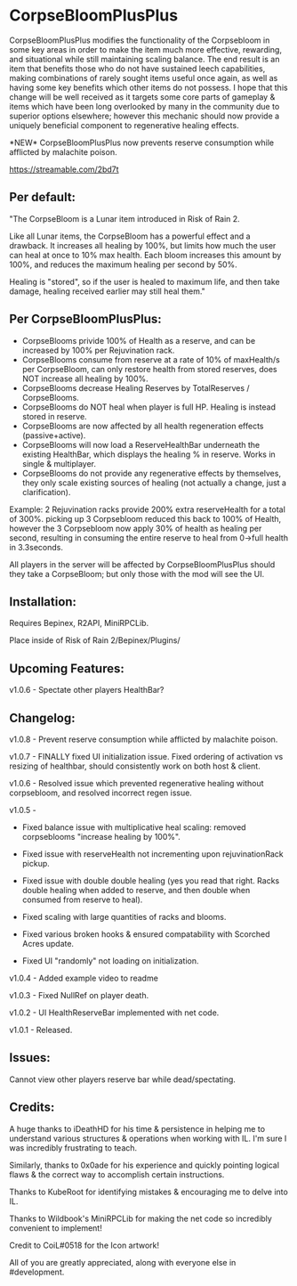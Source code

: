 # CorpseBloomPlusPlus
CorpseBloomPlusPlus modifies the functionality of the Corpsebloom in some key areas in order to make the item much more effective, rewarding, and situational while still maintaining scaling balance.
The end result is an item that benefits those who do not have sustained leech capabilities, making combinations of rarely sought items useful once again, as well as having some key benefits which other items do not possess.
I hope that this change will be well received as it targets some core parts of gameplay & items which have been long overlooked by many in the community due to superior options elsewhere; however this mechanic should now provide a uniquely beneficial component to regenerative healing effects.

\*NEW\* CorpseBloomPlusPlus now prevents reserve consumption while afflicted by malachite poison.

https://streamable.com/2bd7t

## Per default: 

"The CorpseBloom is a Lunar item introduced in Risk of Rain 2.

Like all Lunar items, the CorpseBloom has a powerful effect and a drawback. It increases all healing by 100%, but limits how much the user can heal at once to 10% max health. Each bloom increases this amount by 100%, and reduces the maximum healing per second by 50%.

Healing is "stored", so if the user is healed to maximum life, and then take damage, healing received earlier may still heal them."

## Per CorpseBloomPlusPlus:

* CorpseBlooms privide 100% of Health as a reserve, and can be increased by 100% per Rejuvination rack. 
* CorpseBlooms consume from reserve at a rate of 10% of maxHealth/s per CorpseBloom, can only restore health from stored reserves, does NOT increase all healing by 100%.
* CorpseBlooms decrease Healing Reserves by TotalReserves / CorpseBlooms.
* CorpseBlooms do NOT heal when player is full HP. Healing is instead stored in reserve.
* CorpseBlooms are now affected by all health regeneration effects (passive+active).
* CorpseBlooms will now load a ReserveHealthBar underneath the existing HealthBar, which displays the healing % in reserve. Works in single & multiplayer.
* CorpseBlooms do not provide any regenerative effects by themselves, they only scale existing sources of healing (not actually a change, just a clarification).

Example: 2 Rejuvination racks provide 200% extra reserveHealth for a total of 300%. picking up 3 Corpsebloom reduced this back to 100% of Health, however the 3 Corpsebloom now apply 30% of health as healing per second, resulting in consuming the entire reserve to heal from 0->full health in 3.3seconds.

All players in the server will be affected by CorpseBloomPlusPlus should they take a CorpseBloom; but only those with the mod will see the UI.

## Installation:

Requires Bepinex, R2API, MiniRPCLib.

Place inside of Risk of Rain 2/Bepinex/Plugins/

## Upcoming Features:

v1.0.6 - Spectate other players HealthBar?

## Changelog:

v1.0.8 - Prevent reserve consumption while afflicted by malachite poison.

v1.0.7 - FINALLY fixed UI initialization issue. Fixed ordering of activation vs resizing of healthbar, should consistently work on both host & client.

v1.0.6 - Resolved issue which prevented regenerative healing without corpsebloom, and resolved incorrect regen issue.

v1.0.5 - 

* Fixed balance issue with multiplicative heal scaling: removed corpseblooms "increase healing by 100%".

* Fixed issue with reserveHealth not incrementing upon rejuvinationRack pickup.

* Fixed issue with double double healing (yes you read that right. Racks double healing when added to reserve, and then double when consumed from reserve to heal).

* Fixed scaling with large quantities of racks and blooms.

* Fixed various broken hooks & ensured compatability with Scorched Acres update.

* Fixed UI "randomly" not loading on initialization.

v1.0.4 - Added example video to readme

v1.0.3 - Fixed NullRef on player death.

v1.0.2 - UI HealthReserveBar implemented with net code.

v1.0.1 - Released.

## Issues:

Cannot view other players reserve bar while dead/spectating.

## Credits:

A huge thanks to iDeathHD for his time & persistence in helping me to understand various structures & operations when working with IL. I'm sure I was incredibly frustrating to teach.

Similarly, thanks to 0x0ade for his experience and quickly pointing logical flaws & the correct way to accomplish certain instructions.

Thanks to KubeRoot for identifying mistakes & encouraging me to delve into IL.

Thanks to Wildbook's MiniRPCLib for making the net code so incredibly convenient to implement!

Credit to CoiL#0518 for the Icon artwork!

All of you are greatly appreciated, along with everyone else in #development.